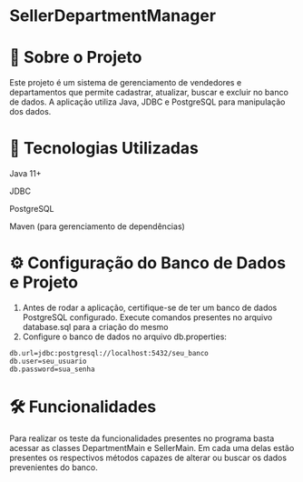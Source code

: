 # SellerDepartmentManager 

# 📌 Sobre o Projeto

Este projeto é um sistema de gerenciamento de vendedores e departamentos que permite cadastrar, atualizar, buscar e excluir no banco de dados. A aplicação utiliza Java, JDBC e PostgreSQL para manipulação dos dados.

# 🚀 Tecnologias Utilizadas

Java 11+

JDBC

PostgreSQL

Maven (para gerenciamento de dependências)

# ⚙️ Configuração do Banco de Dados e Projeto

1. Antes de rodar a aplicação, certifique-se de ter um banco de dados PostgreSQL configurado. Execute comandos presentes no arquivo database.sql para a criação do mesmo
2. Configure o banco de dados no arquivo db.properties:
```properties
db.url=jdbc:postgresql://localhost:5432/seu_banco
db.user=seu_usuario
db.password=sua_senha
```

# 🛠 Funcionalidades
Para realizar os teste da funcionalidades presentes no programa basta acessar as classes DepartmentMain e SellerMain. Em cada uma delas estão presentes os respectivos métodos capazes de alterar ou buscar os dados prevenientes do banco.
